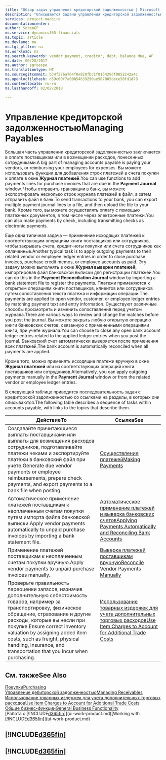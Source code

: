 ```yaml
---
title: "Обзор задач управления кредиторской задолженностью | Microsoft Docs"
description: "Описываются задачи управления кредиторской задолженностью, например, оплата кредиторам или применение исходящих платежей к операциями книг для закрытия счетов или кредит-нот."
services: project-madeira
documentationcenter: 
author: SorenGP
ms.service: dynamics365-financials
ms.topic: article
ms.devlang: na
ms.tgt_pltfrm: na
ms.workload: na
ms.search.keywords: vendor payment, creditor, debt, balance due, AP
ms.date: 06/28/2017
ms.author: sgroespe
ms.translationtype: HT
ms.sourcegitcommit: b34f276a764f0e828fbc1f015429df9852242a4c
ms.openlocfilehash: d59c00f7a00854639250ae587805dece50fd1d78
ms.contentlocale: ru-ru
ms.lasthandoff: 02/02/2018

---
```

# <a name="managing-payables"></a><span data-ttu-id="830c1-103">Управление кредиторской задолженностью</span><span class="sxs-lookup"><span data-stu-id="830c1-103">Managing Payables</span></span>
<span data-ttu-id="830c1-104">Большая часть управлении кредиторской задолженностью заключается в оплате поставщикам или в возмещении расходов, понесенных сотрудниками.</span><span class="sxs-lookup"><span data-stu-id="830c1-104">A big part of managing accounts payable is paying your vendors, or reimbursing your employees for expenses.</span></span> <span data-ttu-id="830c1-105">Вы можете использовать функции для добавления строк платежей в счета покупки к оплате в окне **Журнал платежей**.</span><span class="sxs-lookup"><span data-stu-id="830c1-105">You can use functions to add payments lines for purchase invoices that are due in the **Payment Journal** window.</span></span> <span data-ttu-id="830c1-106">Чтобы отправить транзакции в банк, вы можете экспортировать несколько строк журнала платежей в файл, а затем отправить файл в банк.</span><span class="sxs-lookup"><span data-stu-id="830c1-106">To send transactions to your bank, you can export multiple payment journal lines to a file, and then upload the file to your bank.</span></span> <span data-ttu-id="830c1-107">Кроме того, вы можете осуществлять оплату с помощью платежных документов, в том числе через электронные платежи.</span><span class="sxs-lookup"><span data-stu-id="830c1-107">You can also make payments by check, including transmitting checks as electronic payments.</span></span>

<span data-ttu-id="830c1-108">Еще одна типичная задача — применение исходящих платежей к соответствующим операциям книги поставщиков или сотрудников, чтобы закрывать счета, кредит-ноты покупки или счета сотрудников как оплаченные.</span><span class="sxs-lookup"><span data-stu-id="830c1-108">Another typical task is to apply outgoing payments to their related vendor or employee ledger entries in order to close purchase invoices, purchase credit memos, or employee accounts as paid.</span></span> <span data-ttu-id="830c1-109">Эту задачу можно выполнять в окне **Журнал выверки платежей**, импортировав файл банковской выписки для регистрации платежей.</span><span class="sxs-lookup"><span data-stu-id="830c1-109">You can do this in the **Payment Reconciliation Journal** window by importing a bank statement file to register the payments.</span></span> <span data-ttu-id="830c1-110">Платежи применяются к открытым операциям книги поставщиков, клиентов или сотрудников путем сопоставления текста платежа и информации операции.</span><span class="sxs-lookup"><span data-stu-id="830c1-110">The payments are applied to open vendor, customer, or employee ledger entries by matching payment text and entry information.</span></span> <span data-ttu-id="830c1-111">Существуют различные способы просмотреть и изменить сопоставления перед учетом журнала.</span><span class="sxs-lookup"><span data-stu-id="830c1-111">There are various ways to review and change the matches before you post the journal.</span></span> <span data-ttu-id="830c1-112">Вы можете закрыть любую открытую операцию книги банковских счетов, связанную с примененными операциями книги, при учете журнала.</span><span class="sxs-lookup"><span data-stu-id="830c1-112">You can choose to close any open bank account ledger entries related to the applied ledger entries when you post the journal.</span></span> <span data-ttu-id="830c1-113">Банковский счет автоматически выверяется после применения всех платежей.</span><span class="sxs-lookup"><span data-stu-id="830c1-113">The bank account is automatically reconciled when all payments are applied.</span></span>

<span data-ttu-id="830c1-114">Кроме того, можно применять исходящие платежи вручную в окне **Журнал платежей** или из соответствующих операций книги поставщиков или сотрудников.</span><span class="sxs-lookup"><span data-stu-id="830c1-114">Alternatively, you can apply outgoing payments manually in the **Payment Journal** window or from the related vendor or employee ledger entries.</span></span>

<span data-ttu-id="830c1-115">В следующей таблице приводится последовательность задач с кредиторской задолженностью со ссылками на разделы, в которых они описываются.</span><span class="sxs-lookup"><span data-stu-id="830c1-115">The following table describes a sequence of tasks within accounts payable, with links to the topics that describe them.</span></span>

| <span data-ttu-id="830c1-116">Действие</span><span class="sxs-lookup"><span data-stu-id="830c1-116">To</span></span> | <span data-ttu-id="830c1-117">Ссылка</span><span class="sxs-lookup"><span data-stu-id="830c1-117">See</span></span> |
| --- | --- |
| <span data-ttu-id="830c1-118">Создавайте причитающиеся выплаты поставщиками или выплаты для возмещения расходов сотрудников, подготавливайте платежи чеками и экспортируйте платежи в банковский файл при учете.</span><span class="sxs-lookup"><span data-stu-id="830c1-118">Generate due vendor payments or employee reimbursements, prepare check payments, and export payments to a bank file when posting.</span></span> |[<span data-ttu-id="830c1-119">Осуществление платежей</span><span class="sxs-lookup"><span data-stu-id="830c1-119">Making Payments</span></span>](payables-make-payments.md) |
| <span data-ttu-id="830c1-120">Автоматическое применение платежей поставщикам к неоплаченным счетам покупки путем импорта файла банковской выписки.</span><span class="sxs-lookup"><span data-stu-id="830c1-120">Apply vendor payments automatically to unpaid purchase invoices by importing a bank statement file.</span></span> |[<span data-ttu-id="830c1-121">Автоматическое применение платежей и выверка банковских счетов</span><span class="sxs-lookup"><span data-stu-id="830c1-121">Applying Payments Automatically and Reconciling Bank Accounts</span></span>](receivables-apply-payments-auto-reconcile-bank-accounts.md) |
| <span data-ttu-id="830c1-122">Применение платежей поставщикам к неоплаченным счетам покупки вручную.</span><span class="sxs-lookup"><span data-stu-id="830c1-122">Apply vendor payments to unpaid purchase invoices manually.</span></span> |[<span data-ttu-id="830c1-123">Выверка платежей поставщикам вручную</span><span class="sxs-lookup"><span data-stu-id="830c1-123">Reconcile Vendor Payments Manually</span></span>](payables-how-apply-purchase-transactions-manually.md) |
|<span data-ttu-id="830c1-124">Проверьте правильность переоценки запасов, назначив дополнительную себестоимость товаров, например за транспортировку, физическое обращение, страхование и другие расходы, которые вы несли при покупке.</span><span class="sxs-lookup"><span data-stu-id="830c1-124">Ensure correct inventory valuation by assigning added item costs, such as freight, physical handling, insurance, and transportation that you incur when purchasing.</span></span>|[<span data-ttu-id="830c1-125">Использование товарных издержек для учета дополнительных торговых расходов</span><span class="sxs-lookup"><span data-stu-id="830c1-125">Use Item Charges to Account for Additional Trade Costs</span></span>](payables-how-assign-item-charges.md)|

## <a name="see-also"></a><span data-ttu-id="830c1-126">См. также</span><span class="sxs-lookup"><span data-stu-id="830c1-126">See Also</span></span>
[<span data-ttu-id="830c1-127">Покупки</span><span class="sxs-lookup"><span data-stu-id="830c1-127">Purchasing</span></span>](purchasing-manage-purchasing.md)  
[<span data-ttu-id="830c1-128">Управление дебиторской задолженностью</span><span class="sxs-lookup"><span data-stu-id="830c1-128">Managing Receivables</span></span>](receivables-manage-receivables.md)  
[<span data-ttu-id="830c1-129">Использование товарных издержек для учета дополнительных торговых расходов</span><span class="sxs-lookup"><span data-stu-id="830c1-129">Use Item Charges to Account for Additional Trade Costs</span></span>](payables-how-assign-item-charges.md)  
[<span data-ttu-id="830c1-130">Общие бизнес-функции</span><span class="sxs-lookup"><span data-stu-id="830c1-130">General Business Functionality</span></span>](ui-across-business-areas.md)  
<span data-ttu-id="830c1-131">[Работа с [!INCLUDE[d365fin](includes/d365fin_md.md)]](ui-work-product.md)</span><span class="sxs-lookup"><span data-stu-id="830c1-131">[Working with [!INCLUDE[d365fin](includes/d365fin_md.md)]](ui-work-product.md)</span></span>

## [!INCLUDE[d365fin](includes/free_trial_md.md)]  
## [!INCLUDE[d365fin](includes/training_link_md.md)]

